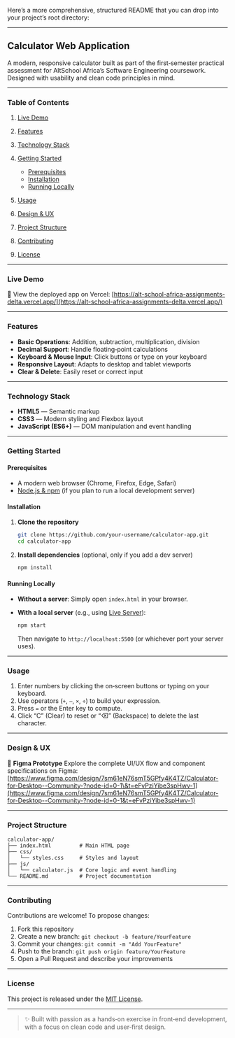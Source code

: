 Here’s a more comprehensive, structured README that you can drop into your project’s root directory:

---

## Calculator Web Application

A modern, responsive calculator built as part of the first‑semester practical assessment for AltSchool Africa’s Software Engineering coursework. Designed with usability and clean code principles in mind.

---

### Table of Contents

1. [Live Demo](#live-demo)
2. [Features](#features)
3. [Technology Stack](#technology-stack)
4. [Getting Started](#getting-started)

   * [Prerequisites](#prerequisites)
   * [Installation](#installation)
   * [Running Locally](#running-locally)
5. [Usage](#usage)
6. [Design & UX](#design--ux)
7. [Project Structure](#project-structure)
8. [Contributing](#contributing)
9. [License](#license)

---

### Live Demo

🔗 View the deployed app on Vercel:
[https://alt-school-africa-assignments-delta.vercel.app/](https://alt-school-africa-assignments-delta.vercel.app/)

---

### Features

* **Basic Operations**: Addition, subtraction, multiplication, division
* **Decimal Support**: Handle floating‑point calculations
* **Keyboard & Mouse Input**: Click buttons or type on your keyboard
* **Responsive Layout**: Adapts to desktop and tablet viewports
* **Clear & Delete**: Easily reset or correct input

---

### Technology Stack

* **HTML5** — Semantic markup
* **CSS3** — Modern styling and Flexbox layout
* **JavaScript (ES6+)** — DOM manipulation and event handling

---

### Getting Started

#### Prerequisites

* A modern web browser (Chrome, Firefox, Edge, Safari)
* [Node.js & npm](https://nodejs.org/) (if you plan to run a local development server)

#### Installation

1. **Clone the repository**

   ```bash
   git clone https://github.com/your‑username/calculator‑app.git
   cd calculator‑app
   ```

2. **Install dependencies** (optional, only if you add a dev server)

   ```bash
   npm install
   ```

#### Running Locally

* **Without a server**:
  Simply open `index.html` in your browser.

* **With a local server** (e.g., using [Live Server](https://marketplace.visualstudio.com/items?itemName=ritwickdey.LiveServer)):

  ```bash
  npm start
  ```

  Then navigate to `http://localhost:5500` (or whichever port your server uses).

---

### Usage

1. Enter numbers by clicking the on‑screen buttons or typing on your keyboard.
2. Use operators (`+`, `–`, `×`, `÷`) to build your expression.
3. Press `=` or the Enter key to compute.
4. Click “C” (Clear) to reset or “⌫” (Backspace) to delete the last character.

---

### Design & UX

📐 **Figma Prototype**
Explore the complete UI/UX flow and component specifications on Figma:
[https://www.figma.com/design/7sm61eN76smT5GPfy4K4TZ/Calculator-for-Desktop--Community-?node-id=0-1\&t=eFvPziYibe3spHwv-1](https://www.figma.com/design/7sm61eN76smT5GPfy4K4TZ/Calculator-for-Desktop--Community-?node-id=0-1&t=eFvPziYibe3spHwv-1)

---

### Project Structure

```
calculator-app/
├── index.html         # Main HTML page
├── css/
│   └── styles.css     # Styles and layout
├── js/
│   └── calculator.js  # Core logic and event handling
└── README.md          # Project documentation
```

---

### Contributing

Contributions are welcome! To propose changes:

1. Fork this repository
2. Create a new branch: `git checkout -b feature/YourFeature`
3. Commit your changes: `git commit -m "Add YourFeature"`
4. Push to the branch: `git push origin feature/YourFeature`
5. Open a Pull Request and describe your improvements

---

### License

This project is released under the [MIT License](LICENSE).

---

> ✨ Built with passion as a hands‑on exercise in front‑end development, with a focus on clean code and user‑first design.
